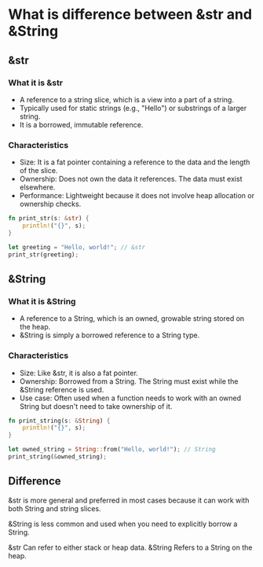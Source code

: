 # What is difference between &str and &String

## &str

### What it is &str

- A reference to a string slice, which is a view into a part of a string.
- Typically used for static strings (e.g., "Hello") or substrings of a larger string.
- It is a borrowed, immutable reference.

### Characteristics

- Size: It is a fat pointer containing a reference to the data and the length of the slice.
- Ownership: Does not own the data it references. The data must exist elsewhere.
- Performance: Lightweight because it does not involve heap allocation or ownership checks.

```rs
fn print_str(s: &str) {
    println!("{}", s);
}

let greeting = "Hello, world!"; // &str
print_str(greeting);
```

## &String

### What it is &String

- A reference to a String, which is an owned, growable string stored on the heap.
- &String is simply a borrowed reference to a String type.

### Characteristics

- Size: Like &str, it is also a fat pointer.
- Ownership: Borrowed from a String. The String must exist while the &String reference is used.
- Use case: Often used when a function needs to work with an owned String but doesn't need to take ownership of it.

```rs
fn print_string(s: &String) {
    println!("{}", s);
}

let owned_string = String::from("Hello, world!"); // String
print_string(&owned_string);
```

## Difference

&str is more general and preferred in most cases because it can work with both String and string slices.

&String is less common and used when you need to explicitly borrow a String.

&str Can refer to either stack or heap data. &String Refers to a String on the heap.
